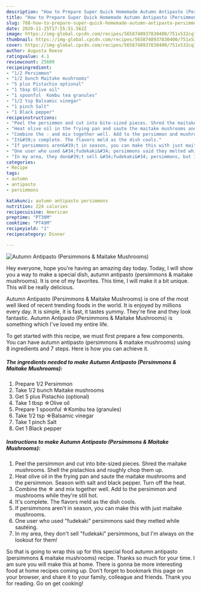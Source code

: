 ```yaml
---
description: "How to Prepare Super Quick Homemade Autumn Antipasto (Persimmons &amp;amp; Maitake Mushrooms)"
title: "How to Prepare Super Quick Homemade Autumn Antipasto (Persimmons &amp;amp; Maitake Mushrooms)"
slug: 788-how-to-prepare-super-quick-homemade-autumn-antipasto-persimmons-and-amp-maitake-mushrooms
date: 2020-11-25T17:55:51.562Z
image: https://img-global.cpcdn.com/recipes/5658748937830400/751x532cq70/autumn-antipasto-persimmons-maitake-mushrooms-recipe-main-photo.jpg
thumbnail: https://img-global.cpcdn.com/recipes/5658748937830400/751x532cq70/autumn-antipasto-persimmons-maitake-mushrooms-recipe-main-photo.jpg
cover: https://img-global.cpcdn.com/recipes/5658748937830400/751x532cq70/autumn-antipasto-persimmons-maitake-mushrooms-recipe-main-photo.jpg
author: Augusta Reese
ratingvalue: 4.1
reviewcount: 25609
recipeingredient:
- "1/2 Persimmon"
- "1/2 bunch Maitake mushrooms"
- "5 plus Pistachio optional"
- "1 tbsp Olive oil"
- "1 spoonful  Kombu tea granules"
- "1/2 tsp Balsamic vinegar"
- "1 pinch Salt"
- "1 Black pepper"
recipeinstructions:
- "Peel the persimmon and cut into bite-sized pieces. Shred the maitake mushrooms. Shell the pistachios and roughly chop them up."
- "Heat olive oil in the frying pan and saute the maitake mushrooms and the persimmon. Season with salt and black pepper. Turn off the heat."
- "Combine the ☆ and mix together well. Add to the persimmon and mushrooms while they&#39;re still hot."
- "It&#39;s complete. The flavors meld as the dish cools."
- "If persimmons aren&#39;t in season, you can make this with just maitake mushrooms."
- "One user who used &#34;fudekaki&#34; persimmons said they melted while sautéing."
- "In my area, they don&#39;t sell &#34;fudekaki&#34; persimmons, but I&#39;m always on the lookout for them!"
categories:
- Recipe
tags:
- autumn
- antipasto
- persimmons

katakunci: autumn antipasto persimmons 
nutrition: 224 calories
recipecuisine: American
preptime: "PT30M"
cooktime: "PT49M"
recipeyield: "1"
recipecategory: Dinner

---
```



![Autumn Antipasto (Persimmons &amp; Maitake Mushrooms)](https://img-global.cpcdn.com/recipes/5658748937830400/751x532cq70/autumn-antipasto-persimmons-maitake-mushrooms-recipe-main-photo.jpg)

Hey everyone, hope you're having an amazing day today. Today, I will show you a way to make a special dish, autumn antipasto (persimmons &amp; maitake mushrooms). It is one of my favorites. This time, I will make it a bit unique. This will be really delicious.



Autumn Antipasto (Persimmons &amp; Maitake Mushrooms) is one of the most well liked of recent trending foods in the world. It is enjoyed by millions every day. It is simple, it is fast, it tastes yummy. They're fine and they look fantastic. Autumn Antipasto (Persimmons &amp; Maitake Mushrooms) is something which I've loved my entire life.


To get started with this recipe, we must first prepare a few components. You can have autumn antipasto (persimmons &amp; maitake mushrooms) using 8 ingredients and 7 steps. Here is how you can achieve it.

<!--inarticleads1-->

##### The ingredients needed to make Autumn Antipasto (Persimmons &amp; Maitake Mushrooms):

1. Prepare 1/2 Persimmon
1. Take 1/2 bunch Maitake mushrooms
1. Get 5 plus Pistachio (optional)
1. Take 1 tbsp ☆Olive oil
1. Prepare 1 spoonful  ☆Kombu tea (granules)
1. Take 1/2 tsp ☆Balsamic vinegar
1. Take 1 pinch Salt
1. Get 1 Black pepper




<!--inarticleads2-->

##### Instructions to make Autumn Antipasto (Persimmons &amp; Maitake Mushrooms):

1. Peel the persimmon and cut into bite-sized pieces. Shred the maitake mushrooms. Shell the pistachios and roughly chop them up.
1. Heat olive oil in the frying pan and saute the maitake mushrooms and the persimmon. Season with salt and black pepper. Turn off the heat.
1. Combine the ☆ and mix together well. Add to the persimmon and mushrooms while they&#39;re still hot.
1. It&#39;s complete. The flavors meld as the dish cools.
1. If persimmons aren&#39;t in season, you can make this with just maitake mushrooms.
1. One user who used &#34;fudekaki&#34; persimmons said they melted while sautéing.
1. In my area, they don&#39;t sell &#34;fudekaki&#34; persimmons, but I&#39;m always on the lookout for them!




So that is going to wrap this up for this special food autumn antipasto (persimmons &amp; maitake mushrooms) recipe. Thanks so much for your time. I am sure you will make this at home. There is gonna be more interesting food at home recipes coming up. Don't forget to bookmark this page on your browser, and share it to your family, colleague and friends. Thank you for reading. Go on get cooking!
